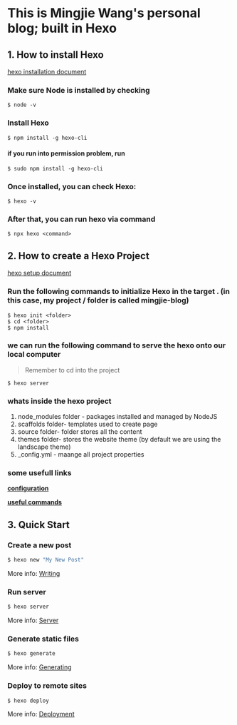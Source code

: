 # This is **Mingjie Wang**'s personal blog; built in Hexo

## **1. How to install Hexo**
[hexo installation document](https://hexo.io/docs/#Install-Hexo)

### Make sure Node is installed by checking
```
$ node -v
```

### Install Hexo
```
$ npm install -g hexo-cli
```
#### if you run into permission problem, run
```
$ sudo npm install -g hexo-cli
```

### Once installed, you can check Hexo:
```
$ hexo -v
```

### After that, you can run hexo via command
```
$ npx hexo <command>
```

## **2. How to create a Hexo Project**
[hexo setup document](https://hexo.io/docs/setup)
### Run the following commands to initialize Hexo in the target <folder>. (in this case, my project / folder is called **mingjie-blog**)
```
$ hexo init <folder>
$ cd <folder>
$ npm install
```
### we can run the following command to serve the hexo onto our local computer
> Remember to cd into the project
```
$ hexo server
```
### whats inside the hexo project
1. node_modules folder - packages installed and managed by NodeJS
2. scaffolds folder- templates used to create page
3. source folder- folder stores all the content
4. themes folder- stores the website theme (by default we are using the landscape theme)
5. _config.yml - maange all project properties

### **some usefull links**
**[configuration](https://hexo.io/docs/configuration)**

**[useful commands](https://hexo.io/docs/commands)**

## **3. Quick Start**

### Create a new post

``` bash
$ hexo new "My New Post"
```

More info: [Writing](https://hexo.io/docs/writing.html)

### Run server

``` bash
$ hexo server
```

More info: [Server](https://hexo.io/docs/server.html)

### Generate static files

``` bash
$ hexo generate
```

More info: [Generating](https://hexo.io/docs/generating.html)

### Deploy to remote sites

``` bash
$ hexo deploy
```

More info: [Deployment](https://hexo.io/docs/one-command-deployment.html)
